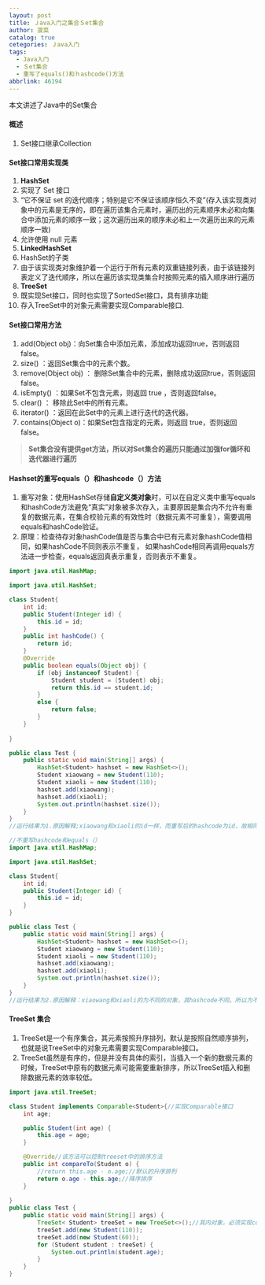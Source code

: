 ```yaml
---
layout: post
title: Ｊava入门之集合Ｓet集合
author: 菠菜
catalog: true
cetegories: Ｊava入门
tags:
  - Java入门
  - Ｓet集合
  - 重写了equals()和ｈashcode()方法
abbrlink: 46194
---
```

本文讲述了Java中的Set集合
<!--more-->
####  概述
1. Set接口继承Collection
####  Set接口常用实现类
1.  **HashSet**  
  1. 实现了 Set 接口
  2. “它不保证 set 的迭代顺序；特别是它不保证该顺序恒久不变”(存入该实现类对象中的元素是无序的，即在遍历该集合元素时，遍历出的元素顺序未必和向集合中添加元素的顺序一致；这次遍历出来的顺序未必和上一次遍历出来的元素顺序一致)
  3. 允许使用 null 元素
2. **LinkedHashSet**
  1. HashSet的子类
  2. 由于该实现类对象维护着一个运行于所有元素的双重链接列表，由于该链接列表定义了迭代顺序，所以在遍历该实现类集合时按照元素的插入顺序进行遍历
3. **TreeSet**
  1. 既实现Set接口，同时也实现了SortedSet接口，具有排序功能
  2. 存入TreeSet中的对象元素需要实现Comparable接口.
####  Set接口常用方法
1. add(Object obj)：向Set集合中添加元素，添加成功返回true，否则返回false。
2. size() ：返回Set集合中的元素个数。
3. remove(Object  obj) ： 删除Set集合中的元素，删除成功返回true，否则返回false。
4. isEmpty() ：如果Set不包含元素，则返回 true ，否则返回false。
5. clear() ： 移除此Set中的所有元素。
6. iterator() ：返回在此Set中的元素上进行迭代的迭代器。
7. contains(Object o)：如果Set包含指定的元素，则返回 true，否则返回false。
 >  **Set集合没有提供get方法，所以对Set集合的遍历只能通过加强for循环和迭代器进行遍历**
####  Hashset的重写equals（）和hashcode（）方法
1. 重写对象：使用HashSet存储**自定义类对象**时，可以在自定义类中重写equals和hashCode方法避免“真实”对象被多次存入，主要原因是集合内不允许有重复的数据元素，在集合校验元素的有效性时（数据元素不可重复），需要调用equals和hashCode验证。
2. 原理：检查待存对象hashCode值是否与集合中已有元素对象hashCode值相同，如果hashCode不同则表示不重复， 如果hashCode相同再调用equals方法进一步检查，equals返回真表示重复，否则表示不重复。

```java
import java.util.HashMap;

import java.util.HashSet;

class Student{
	int id;
	public Student(Integer id) {
		this.id = id;
	}
	public int hashCode() {
		return id;
	}
	@Override
	public boolean equals(Object obj) {
		if (obj instanceof Student) {
			Student student = (Student) obj;
			return this.id == student.id;
		}
		else {
			return false;
		}
	}
	
}

public class Test {
	public static void main(String[] args) {
		HashSet<Student> hashset = new HashSet<>();
		Student xiaowang = new Student(110);
		Student xiaoli = new Student(110);
		hashset.add(xiaowang);
		hashset.add(xiaoli);
		System.out.println(hashset.size());
	}
}
//运行结果为1.原因解释;xiaowang和xiaoli的id一样，而重写后的hashcode为id，故相同，接着比较equals，也是比较id，故xiaowang和xiaoli相同，set长度为一。

//不重写hashcode和equals（）
import java.util.HashMap;

import java.util.HashSet;

class Student{
	int id;
	public Student(Integer id) {
		this.id = id;
	}
}

public class Test {
	public static void main(String[] args) {
		HashSet<Student> hashset = new HashSet<>();
		Student xiaowang = new Student(110);
		Student xiaoli = new Student(110);
		hashset.add(xiaowang);
		hashset.add(xiaoli);
		System.out.println(hashset.size());
	}
}
//运行结果为2.原因解释：xiaowang和xiaoli的为不同的对象，其hashcode不同。所以为不同的对象。
```
####  TreeSet 集合
1. TreeSet是一个有序集合，其元素按照升序排列，默认是按照自然顺序排列，也就是说TreeSet中的对象元素需要实现Comparable接口。
2. TreeSet虽然是有序的，但是并没有具体的索引，当插入一个新的数据元素的时候，TreeSet中原有的数据元素可能需要重新排序，所以TreeSet插入和删除数据元素的效率较低。

```java
import java.util.TreeSet;

class Student implements Comparable<Student>{//实现Comparable接口
	int age;

	public Student(int age) {
		this.age = age;
	}

	@Override//该方法可以控制treeset中的排序方法
	public int compareTo(Student o) {
		//return this.age - o.age;//默认的升序排列
		return o.age - this.age;//降序排序
	}
	
}
public class Test {
	public static void main(String[] args) {
		TreeSet< Student> treeSet = new TreeSet<>();//其内对象，必须实现comparable接口，treemap与之类似
		treeSet.add(new Student(110));
		treeSet.add(new Student(60));
		for (Student student : treeSet) {
			System.out.println(student.age);
		}
	}
}
```

